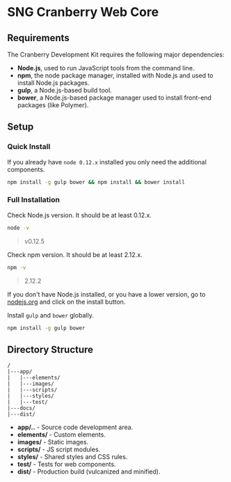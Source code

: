 # SNG Cranberry Web Core


## Requirements

The Cranberry Development Kit requires the following major dependencies:

* **Node.js**, used to run JavaScript tools from the command line.
* **npm**, the node package manager, installed with Node.js and used to install Node.js packages.
* **gulp**, a Node.js-based build tool.
* **bower**, a Node.js-based package manager used to install front-end packages (like Polymer).


## Setup

### Quick Install

If you already have `node 0.12.x` installed you only need the additional components.

```sh
npm install -g gulp bower && npm install && bower install
```


### Full Installation

Check Node.js version. It should be at least 0.12.x.

```sh
node -v
```
> v0.12.5


Check npm version. It should be at least 2.12.x.

```sh
npm -v
```
> 2.12.2

If you don't have Node.js installed, or you have a lower version, go to [nodejs.org](https://nodejs.org) and click on the install button.



Install `gulp` and `bower` globally.

   ```sh
   npm install -g gulp bower
   ```


## Directory Structure

```
/
|---app/
|   |---elements/
|   |---images/
|   |---scripts/
|   |---styles/
|   |---test/
|---docs/
|---dist/
```

* **app/..** - Source code development area.
* **elements/** - Custom elements.
* **images/** - Static images.
* **scripts/** - JS script modules.
* **styles/** - Shared styles and CSS rules.
* **test/** - Tests for web components.
* **dist/** - Production build (vulcanized and minified).
